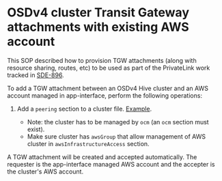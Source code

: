 # OSDv4 cluster Transit Gateway attachments with existing AWS account

This SOP described how to provision TGW attachments (along with resource sharing, routes, etc) to be used as part of the PrivateLink work tracked in [SDE-896](https://issues.redhat.com/browse/SDE-896).

To add a TGW attachment between an OSDv4 Hive cluster and an AWS account managed in app-interface, perform the following operations:

1. Add a `peering` section to a cluster file. [Example](https://gitlab.cee.redhat.com/service/app-interface/-/blob/85fe99cb3c2837ae03df2fe82ee64f3e2c954862/data/openshift/hive-stage-01/cluster.yml#L105-112).

    * Note: the cluster has to be managed by `ocm` (an `ocm` section must exist).
    * Make sure cluster has `awsGroup` that allow management of AWS cluster in `awsInfrastructureAccess` section. 

A TGW attachment will be created and accepted automatically.
The requester is the app-interface managed AWS account and the accepter is the cluster's AWS account.

